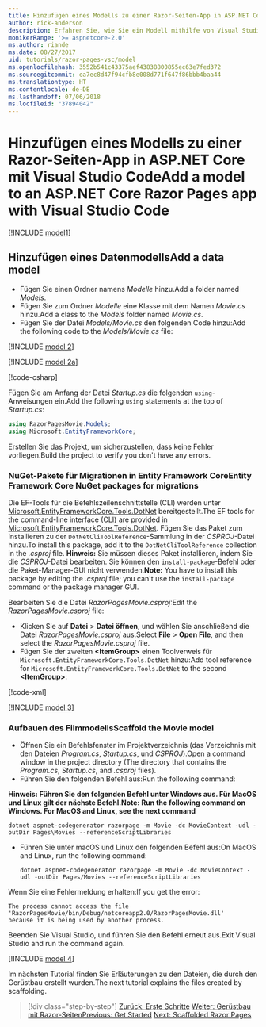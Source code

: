 ```yaml
---
title: Hinzufügen eines Modells zu einer Razor-Seiten-App in ASP.NET Core mit Visual Studio Code
author: rick-anderson
description: Erfahren Sie, wie Sie ein Modell mithilfe von Visual Studio Code zu einer Razor-Seiten-App in ASP.NET Core hinzufügen.
monikerRange: '>= aspnetcore-2.0'
ms.author: riande
ms.date: 08/27/2017
uid: tutorials/razor-pages-vsc/model
ms.openlocfilehash: 3552b541c43375aef43838800855ec63e7fed372
ms.sourcegitcommit: ea7ec8d47f94cfb8e008d771f647f86bbb4baa44
ms.translationtype: HT
ms.contentlocale: de-DE
ms.lasthandoff: 07/06/2018
ms.locfileid: "37894042"
---
```

# <a name="add-a-model-to-an-aspnet-core-razor-pages-app-with-visual-studio-code"></a><span data-ttu-id="f62ff-103">Hinzufügen eines Modells zu einer Razor-Seiten-App in ASP.NET Core mit Visual Studio Code</span><span class="sxs-lookup"><span data-stu-id="f62ff-103">Add a model to an ASP.NET Core Razor Pages app with Visual Studio Code</span></span>

[!INCLUDE [model1](../../includes/RP/model1.md)]

## <a name="add-a-data-model"></a><span data-ttu-id="f62ff-104">Hinzufügen eines Datenmodells</span><span class="sxs-lookup"><span data-stu-id="f62ff-104">Add a data model</span></span>

* <span data-ttu-id="f62ff-105">Fügen Sie einen Ordner namens *Modelle* hinzu.</span><span class="sxs-lookup"><span data-stu-id="f62ff-105">Add a folder named *Models*.</span></span>
* <span data-ttu-id="f62ff-106">Fügen Sie zum Ordner *Modelle* eine Klasse mit dem Namen *Movie.cs* hinzu.</span><span class="sxs-lookup"><span data-stu-id="f62ff-106">Add a class to the *Models* folder named *Movie.cs*.</span></span>
* <span data-ttu-id="f62ff-107">Fügen Sie der Datei *Models/Movie.cs* den folgenden Code hinzu:</span><span class="sxs-lookup"><span data-stu-id="f62ff-107">Add the following code to the *Models/Movie.cs* file:</span></span>

[!INCLUDE [model 2](../../includes/RP/model2.md)]

[!INCLUDE [model 2a](../../includes/RP/model2a.md)]

[!code-csharp[](../../tutorials/razor-pages/razor-pages-start/sample/RazorPagesMovie/Startup.cs?name=snippet_ConfigureServices2&highlight=3-4)]

<span data-ttu-id="f62ff-108">Fügen Sie am Anfang der Datei *Startup.cs* die folgenden `using`-Anweisungen ein.</span><span class="sxs-lookup"><span data-stu-id="f62ff-108">Add the following `using` statements at the top of *Startup.cs*:</span></span>

```csharp
using RazorPagesMovie.Models;
using Microsoft.EntityFrameworkCore;
```

<span data-ttu-id="f62ff-109">Erstellen Sie das Projekt, um sicherzustellen, dass keine Fehler vorliegen.</span><span class="sxs-lookup"><span data-stu-id="f62ff-109">Build the project to verify you don't have any errors.</span></span>

### <a name="entity-framework-core-nuget-packages-for-migrations"></a><span data-ttu-id="f62ff-110">NuGet-Pakete für Migrationen in Entity Framework Core</span><span class="sxs-lookup"><span data-stu-id="f62ff-110">Entity Framework Core NuGet packages for migrations</span></span>

<span data-ttu-id="f62ff-111">Die EF-Tools für die Befehlszeilenschnittstelle (CLI) werden unter [Microsoft.EntityFrameworkCore.Tools.DotNet](https://www.nuget.org/packages/Microsoft.EntityFrameworkCore.Tools.DotNet) bereitgestellt.</span><span class="sxs-lookup"><span data-stu-id="f62ff-111">The EF tools for the command-line interface (CLI) are provided in [Microsoft.EntityFrameworkCore.Tools.DotNet](https://www.nuget.org/packages/Microsoft.EntityFrameworkCore.Tools.DotNet).</span></span> <span data-ttu-id="f62ff-112">Fügen Sie das Paket zum Installieren zu der `DotNetCliToolReference`-Sammlung in der *CSPROJ*-Datei hinzu.</span><span class="sxs-lookup"><span data-stu-id="f62ff-112">To install this package, add it to the `DotNetCliToolReference` collection in the *.csproj* file.</span></span> <span data-ttu-id="f62ff-113">**Hinweis:** Sie müssen dieses Paket installieren, indem Sie die *CSPROJ*-Datei bearbeiten. Sie können den `install-package`-Befehl oder die Paket-Manager-GUI nicht verwenden.</span><span class="sxs-lookup"><span data-stu-id="f62ff-113">**Note:** You have to install this package by editing the *.csproj* file; you can't use the `install-package` command or the package manager GUI.</span></span>

<span data-ttu-id="f62ff-114">Bearbeiten Sie die Datei *RazorPagesMovie.csproj*:</span><span class="sxs-lookup"><span data-stu-id="f62ff-114">Edit the *RazorPagesMovie.csproj* file:</span></span>

* <span data-ttu-id="f62ff-115">Klicken Sie auf **Datei** > **Datei öffnen**, und wählen Sie anschließend die Datei *RazorPagesMovie.csproj* aus.</span><span class="sxs-lookup"><span data-stu-id="f62ff-115">Select **File** > **Open File**, and then select the *RazorPagesMovie.csproj* file.</span></span>
* <span data-ttu-id="f62ff-116">Fügen Sie der zweiten **\<ItemGroup>** einen Toolverweis für `Microsoft.EntityFrameworkCore.Tools.DotNet` hinzu:</span><span class="sxs-lookup"><span data-stu-id="f62ff-116">Add tool reference for `Microsoft.EntityFrameworkCore.Tools.DotNet` to the second **\<ItemGroup>**:</span></span>

[!code-xml[](../../tutorials/razor-pages/razor-pages-start/snapshot_cli_sample/RazorPagesMovie/RazorPagesMovie.cli.csproj)]

[!INCLUDE [model 3](../../includes/RP/model3.md)]

<a name="scaffold"></a>
### <a name="scaffold-the-movie-model"></a><span data-ttu-id="f62ff-117">Aufbauen des Filmmodells</span><span class="sxs-lookup"><span data-stu-id="f62ff-117">Scaffold the Movie model</span></span>

* <span data-ttu-id="f62ff-118">Öffnen Sie ein Befehlsfenster im Projektverzeichnis (das Verzeichnis mit den Dateien *Program.cs*, *Startup.cs*, und *CSPROJ*).</span><span class="sxs-lookup"><span data-stu-id="f62ff-118">Open a command window in the project directory (The directory that contains the *Program.cs*, *Startup.cs*, and *.csproj* files).</span></span>
* <span data-ttu-id="f62ff-119">Führen Sie den folgenden Befehl aus:</span><span class="sxs-lookup"><span data-stu-id="f62ff-119">Run the following command:</span></span>

<span data-ttu-id="f62ff-120">**Hinweis: Führen Sie den folgenden Befehl unter Windows aus. Für MacOS und Linux gilt der nächste Befehl.**</span><span class="sxs-lookup"><span data-stu-id="f62ff-120">**Note: Run the following command on Windows. For MacOS and Linux, see the next command**</span></span>

  ```console
  dotnet aspnet-codegenerator razorpage -m Movie -dc MovieContext -udl -outDir Pages\Movies --referenceScriptLibraries
  ```

* <span data-ttu-id="f62ff-121">Führen Sie unter macOS und Linux den folgenden Befehl aus:</span><span class="sxs-lookup"><span data-stu-id="f62ff-121">On MacOS and Linux, run the following command:</span></span>

  ```console
  dotnet aspnet-codegenerator razorpage -m Movie -dc MovieContext -udl -outDir Pages/Movies --referenceScriptLibraries
  ```

<span data-ttu-id="f62ff-122">Wenn Sie eine Fehlermeldung erhalten:</span><span class="sxs-lookup"><span data-stu-id="f62ff-122">If you get the error:</span></span>
  ```
  The process cannot access the file 
 'RazorPagesMovie/bin/Debug/netcoreapp2.0/RazorPagesMovie.dll' 
  because it is being used by another process.
  ```

<span data-ttu-id="f62ff-123">Beenden Sie Visual Studio, und führen Sie den Befehl erneut aus.</span><span class="sxs-lookup"><span data-stu-id="f62ff-123">Exit Visual Studio and run the command again.</span></span>

[!INCLUDE [model 4](../../includes/RP/model4.md)]

<span data-ttu-id="f62ff-124">Im nächsten Tutorial finden Sie Erläuterungen zu den Dateien, die durch den Gerüstbau erstellt wurden.</span><span class="sxs-lookup"><span data-stu-id="f62ff-124">The next tutorial explains the files created by scaffolding.</span></span>

> [!div class="step-by-step"]
> <span data-ttu-id="f62ff-125">[Zurück: Erste Schritte](xref:tutorials/razor-pages-vsc/razor-pages-start)
> [Weiter: Gerüstbau mit Razor-Seiten](xref:tutorials/razor-pages-vsc/page)</span><span class="sxs-lookup"><span data-stu-id="f62ff-125">[Previous: Get Started](xref:tutorials/razor-pages-vsc/razor-pages-start)
[Next: Scaffolded Razor Pages](xref:tutorials/razor-pages-vsc/page)</span></span>
